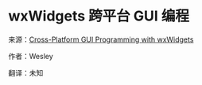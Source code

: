 # wxWidgets 跨平台 GUI 编程

来源：[Cross-Platform GUI Programming with wxWidgets](http://www.wxwidgets.org/docs/book/)

作者：Wesley

翻译：未知